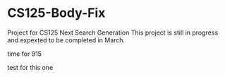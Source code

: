 # CS125-Body-Fix
Project for CS125 Next Search Generation
This project is still in progress and expexted to be completed in March.


time for 915


test for this one
